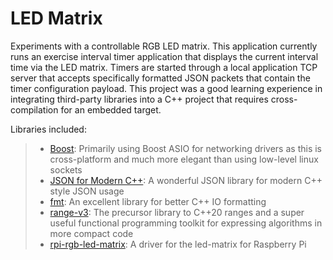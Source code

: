 # LED Matrix
Experiments with a controllable RGB LED matrix. This application currently runs an exercise interval timer application that displays the current interval time via the LED matrix. Timers are started through a local application TCP server that accepts specifically formatted JSON packets that contain the timer configuration payload. This project was a good learning experience in integrating third-party libraries into a C++ project that requires cross-compilation for an embedded target. 

Libraries included:
>- [Boost](https://www.boost.org/): Primarily using Boost ASIO for networking drivers as this is cross-platform and much more elegant than using low-level linux sockets
>- [JSON for Modern C++](https://github.com/nlohmann/json): A wonderful JSON library for modern C++ style JSON usage
>- [fmt](https://github.com/fmtlib/fmt): An excellent library for better C++ IO formatting
>- [range-v3](https://github.com/ericniebler/range-v3): The precursor library to C++20 ranges and a super useful functional programming toolkit for expressing algorithms in more compact code
>- [rpi-rgb-led-matrix](https://github.com/hzeller/rpi-rgb-led-matrix): A driver for the led-matrix for Raspberry Pi



